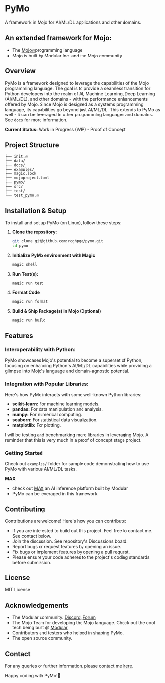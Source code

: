 # PyMo

A framework in Mojo for AI/ML/DL applications and other domains.

## An extended framework for Mojo:
- The [Mojo🔥](https://www.modular.com/mojo)programming language
- Mojo is built by Modular Inc. and the Mojo community.

## Overview
PyMo is a framework designed to leverage the capabilities of the Mojo programming language. The goal is to 
provide a seamless transition for Python developers into the realm of AI, Machine Learning, Deep Learning 
(AI/ML/DL), and other domains - with the performance enhancements offered by Mojo. Since Mojo is designed as a 
systems programming language, its capabilities go beyond just AI/ML/DL. This extends to PyMo as well - it can
be leveraged in other programming languages and domains. See `docs` for more information.

**Current Status:** Work in Progress (WIP) - Proof of Concept

## Project Structure
```
├── init.🔥
├── data/
├── docs/
├── examples/
├── magic.lock
├── mojoproject.toml
├── pymo/
├── src/
├── test/
└── test_pymo.🔥
```

## Installation & Setup
To install and set up PyMo (on Linux), follow these steps:

1. **Clone the repository:**
   ```bash
   git clone git@github.com:rcghpge/pymo.git
   cd pymo
   ```
2. **Initialize PyMo environment with Magic**
   ```bash
   magic shell
   ```
3. **Run Test(s):**
   ```bash
   magic run test
   ```
4. **Format Code**
   ```bash
   magic run format
   ```
5. **Build & Ship Package(s) in Mojo (Optional)**
   ```bash
   magic run build
   ```
## Features
### Interoperability with Python:
PyMo showcases Mojo's potential to become a superset of Python, focusing on enhancing Python's AI/ML/DL capabilities
while providing a glimpse into Mojo's language and domain-agnostic potential.

### Integration with Popular Libraries:
Here's how PyMo interacts with some well-known Python libraries:
- **scikit-learn:** For machine learning models.
- **pandas:** For data manipulation and analysis.
- **numpy:** For numerical computing.
- **seaborn:** For statistical data visualization.
- **matplotlib:** For plotting.

I will be testing and benchmarking more libraries in leveraging Mojo. A reminder
that this is very much in a proof of concept stage project.

### Getting Started
Check out `examples/` folder for sample code demonstrating how to use PyMo with various AI/ML/DL tasks.

**MAX**
- check out [MAX](https://www.modular.com/max) an AI inference platform built by Modular
- PyMo can be leveraged in this framework.

## Contributing
Contributions are welcome! Here's how you can contribute:

- If you are interested to build out this project. Feel free to contact me. See contact below.
- Join the discussion. See repository's Discussions board.
- Report bugs or request features by opening an issue.
- Fix bugs or implement features by opening a pull request.
- Please ensure your code adheres to the project's coding standards before submission.

## License
MIT License

## Acknowledgements
- The Modular community. [Discord](https://discord.gg/sA9yYszz), [Forum](https://forum.modular.com/)
- The Mojo Team for developing the Mojo language. Check out the cool tech being built @ [Modular](https://www.modular.com/)
- Contributors and testers who helped in shaping PyMo.
- The open source community.

## Contact
For any queries or further information, please contact me [here](https://robertcocker.com).

Happy coding with PyMo!🚀 
